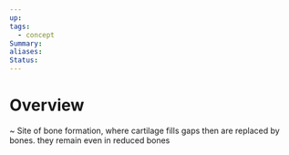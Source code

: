 ```yaml
---
up: 
tags:
  - concept
Summary: 
aliases: 
Status:
---
```

# Overview
~
Site of bone formation, where cartilage fills gaps then are replaced by bones. they remain even in reduced bones
<!--SR:!2025-03-14,4,270-->
